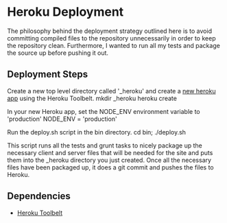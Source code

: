 # Heroku Deployment
The philosophy behind the deployment strategy outlined here is to avoid committing compiled files to the repository unnecessarily in order to keep the repository clean. Furthermore, I wanted to run all my tests and package the source up before pushing it out.

## Deployment Steps

Create a new top level directory called '_heroku' and create a [new heroku app](https://devcenter.heroku.com/articles/nodejs) using the Heroku Toolbelt.
        mkdir _heroku
        heroku create

In your new Heroku app, set the NODE_ENV environment variable to 'production'
        NODE_ENV = 'production'

Run the deploy.sh script in the bin directory.
        cd bin; ./deploy.sh

This script runs all the tests and grunt tasks to nicely package up the necessary client and server files that will be needed for the site and puts them into the _heroku directory you just created. Once all the necessary files have been packaged up, it does a git commit and pushes the files to Heroku. 

## Dependencies
- [Heroku Toolbelt](https://toolbelt.heroku.com/)